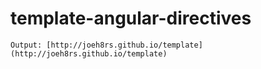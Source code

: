 # template-angular-directives
```
Output: [http://joeh8rs.github.io/template](http://joeh8rs.github.io/template)
